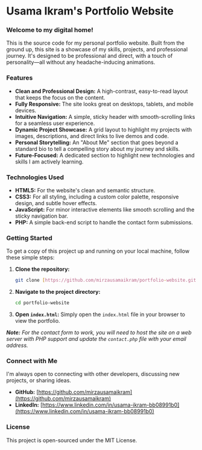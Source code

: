 # Usama Ikram's Portfolio Website

### Welcome to my digital home!

This is the source code for my personal portfolio website. Built from the ground up, this site is a showcase of my skills, projects, and professional journey. It's designed to be professional and direct, with a touch of personality—all without any headache-inducing animations.

### **Features**

* **Clean and Professional Design:** A high-contrast, easy-to-read layout that keeps the focus on the content.
* **Fully Responsive:** The site looks great on desktops, tablets, and mobile devices.
* **Intuitive Navigation:** A simple, sticky header with smooth-scrolling links for a seamless user experience.
* **Dynamic Project Showcase:** A grid layout to highlight my projects with images, descriptions, and direct links to live demos and code.
* **Personal Storytelling:** An "About Me" section that goes beyond a standard bio to tell a compelling story about my journey and skills.
* **Future-Focused:** A dedicated section to highlight new technologies and skills I am actively learning.

### **Technologies Used**

* **HTML5:** For the website's clean and semantic structure.
* **CSS3:** For all styling, including a custom color palette, responsive design, and subtle hover effects.
* **JavaScript:** For minor interactive elements like smooth scrolling and the sticky navigation bar.
* **PHP:** A simple back-end script to handle the contact form submissions.

### **Getting Started**

To get a copy of this project up and running on your local machine, follow these simple steps:

1.  **Clone the repository:**
    ```bash
    git clone [https://github.com/mirzausamaikram/portfolio-website.git](https://github.com/mirzausamaikram/portfolio-website.git)
    ```

2.  **Navigate to the project directory:**
    ```bash
    cd portfolio-website
    ```

3.  **Open `index.html`:**
    Simply open the `index.html` file in your browser to view the portfolio.

***Note:** For the contact form to work, you will need to host the site on a web server with PHP support and update the `contact.php` file with your email address.*

### **Connect with Me**

I'm always open to connecting with other developers, discussing new projects, or sharing ideas.

* **GitHub:** [https://github.com/mirzausamaikram](https://github.com/mirzausamaikram)
* **LinkedIn:** [https://www.linkedin.com/in/usama-ikram-bb08991b0](https://www.linkedin.com/in/usama-ikram-bb08991b0)

### **License**

This project is open-sourced under the MIT License.
